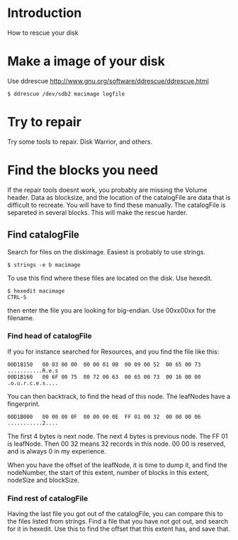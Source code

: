 # Introduction #

How to rescue your disk

# Make a image of your disk #

Use ddrescue http://www.gnu.org/software/ddrescue/ddrescue.html

```
$ ddrescue /dev/sdb2 macimage logfile
```

# Try to repair #

Try some tools to repair. Disk Warrior, and others.

# Find the blocks you need #

If the repair tools doesnt work, you probably are missing the Volume header. Data as blocksize, and the location of the catalogFile are data that is difficult to recreate. You will have to find these manually. The catalogFile is separeted in several blocks. This will make the rescue harder.

## Find catalogFile ##

Search for files on the diskimage. Easiest is probably to use strings.
```
$ strings -e b macimage
```

To use this find where these files are located on the disk. Use hexedit.
```
$ hexedit macimage
CTRL-S
```
then enter the file you are looking for big-endian. Use 00xx00xx for the filename.

### Find head of catalogFile ###

If you for instance searched for Resources, and you find the file like this:
```
00D1B150   00 03 00 00  00 00 01 0B  00 09 00 52  00 65 00 73  ...........R.e.s
00D1B160   00 6F 00 75  00 72 00 63  00 65 00 73  00 16 00 00  .o.u.r.c.e.s....
```

You can then backtrack, to find the head of this node. The leafNodes have a fingerprint.

```
00D1B000   00 00 00 0F  00 00 00 0E  FF 01 00 32  00 00 00 06  ...........2....
```

The first 4 bytes is next node. The next 4 bytes is previous node. The FF 01 is leafNode. Then 00 32 means 32 records in this node. 00 00 is reserved, and is always 0 in my experience.

When you have the offset of the leafNode, it is time to dump it, and find the nodeNumber, the start of this extent, number of blocks in this extent, nodeSize and blockSize.

### Find rest of catalogFile ###

Having the last file you got out of the catalogFile, you can compare this to the files listed from strings. Find a file that you have not got out, and search for it in hexedit. Use this to find the offset that this extent has, and save that.